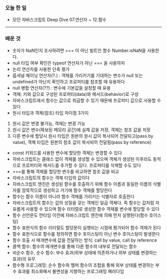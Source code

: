 ### 오늘 한 일
- 모던 자바스크립트 Deep Dive 07.연산자 ~ 12.함수
___
### 배운 것
- 숫자가 NaN인지 조사하려면 === 이 아닌 빌트인 함수 Number.isNaN을 사용한다.
- null 타입 여부 확인은 typeof 연산자가 아닌 === 을 사용하자
- 논리 연산자를 사용한 단축 평가
- 옵셔널 체이닝 연산자(?.) : 객체를 가리키기를 기대하는 변수가 null 또는 undefined가 아닌지 확인하고 프로퍼티를 참조할 때 유용하다
- null 병합 연산자(??) : 변수에 기본값을 설정할 때 유용
- 객체: 키와 값으로 구성된 프로퍼티(data)와 메서드(behavior)로 구성
- 자바스크립트에서 함수는 값으로 취급할 수 있기 때문에 프로퍼티 값으로 사용할 수 있다
- 원시 타입과 객체(참조) 타입 차이점 3가지
1. 원시 값은 변경 불가능, 객체는 변경 가능
2. 원시 값은 변수(확보된 메모리 공간)에 실제 값을 저장, 객체는 참조 값을 저장
3. 다른 변수에 할당시 원시 타입은 원본의 원시 값이 복사되어 전달되고(pass by value), 객체 타입은 원본의 참조 값이 복사되어 전달됨(pass by reference)

- const 키워드를 사용한 변수에 할당한 객체는 변경할 수 있다
- 자바스크립트는 클래스 없이 객체를 생성할 수 있으며 객체가 생성된 이후라도 동적으로 프로퍼티와 메서드를 추가할 수 있다. 프로퍼티를 삭제할 수도 있다
- ===를 통해 객체를 할당한 변수를 비교하면 참조 값을 비교
- 자바스크립트의 함수는 객체 타입의 값이다
- 자바스크립트 엔진은 생성된 함수를 호출하기 위해 함수 이름과 동일한 이름의 식별자를 암묵적으로 생성하고 거기에 함수 객체를 할당한다
- 함수는 함수 이름이 아니라 함수 객체를 가리키는 식별자로 호출한다
- 자바스크립트의 함수는 값의 성질을 갖는 객체인 일급 객체다. 즉 함수는 값처럼 자유롭게 사용할 수 있으며 함수 리터럴로 생성한 함수 객체를 변수에 할당할 수 있다
- 함수 선언문도 런타임 이전에 자바스크립트 엔진에 의해 먼저 실행된다(함수 호이스팅)
- 함수 표현식의 함수 리터럴도 할당문이 실행되는 시점에 평가되어 함수 객체가 된다
- 함수 표현식으로 함수를 정의하면 함수 호이스팅이 아닌 변수 호이스팅이 발생한다
- 함수 호출 시 매개변수에 값을 전달하는 방식: call by value, call by reference
- 콜백 함수: 함수의 매개변수를 통해 다른 함수의 내부로 전달되는 함수
- 비순수 함수, 순수 함수: 부수 효과(외부 상태에 의존하거나 외부 상태를 변경하는 효과)의 유무
- 함수형 프로그래밍: 순수 함수와 헬퍼 함수의 조합을 통해 외부 상태를 변경하는 부수 효과를 최소화해서 불변성을 지향하는 프로그래밍 패러다임
